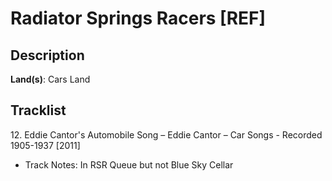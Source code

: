 # Radiator Springs Racers [REF]

## Description

**Land(s)**: Cars Land

## Tracklist

12\. Eddie Cantor's Automobile Song – Eddie Cantor – Car Songs - Recorded 1905-1937 [2011]

- Track Notes: In RSR Queue but not Blue Sky Cellar
